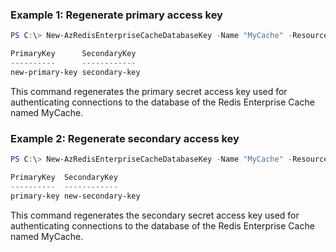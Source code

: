 ### Example 1: Regenerate primary access key
```powershell
PS C:\> New-AzRedisEnterpriseCacheDatabaseKey -Name "MyCache" -ResourceGroupName "MyGroup" -KeyType "Primary"

PrimaryKey      SecondaryKey
----------      ------------
new-primary-key secondary-key

```

This command regenerates the primary secret access key used for authenticating connections to the database of the Redis Enterprise Cache named MyCache.

### Example 2: Regenerate secondary access key
```powershell
PS C:\> New-AzRedisEnterpriseCacheDatabaseKey -Name "MyCache" -ResourceGroupName "MyGroup" -KeyType "Secondary"

PrimaryKey  SecondaryKey
----------  ------------
primary-key new-secondary-key

```

This command regenerates the secondary secret access key used for authenticating connections to the database of the Redis Enterprise Cache named MyCache.

